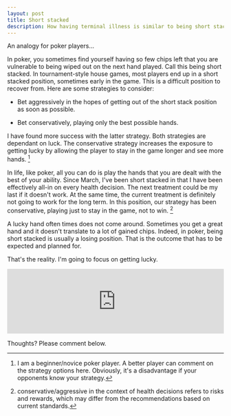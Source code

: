 ```yaml
---
layout: post
title: Short stacked
description: How having terminal illness is similar to being short stacked in poker
---
```


An analogy for poker players…

In poker, you sometimes find yourself having so few chips left that you are
vulnerable to being wiped out on the next hand played. Call this being short
stacked. In tournament-style house games, most players end up in a
short stacked position, sometimes early in the game. This is a difficult
position to recover from. Here are some strategies to consider:

- Bet aggressively in the hopes of getting out of the short stack position as
soon as possible.

- Bet conservatively, playing only the best possible hands.

I have found more success with the latter strategy. Both strategies are
dependant on luck. The conservative strategy increases the exposure to getting
lucky by allowing the player to stay in the game longer and see more hands. [^1]

In life, like poker, all you can do is play the hands that you are dealt with
the best of your ability. Since March, I've been short stacked in that I have
been effectively all-in on every health decision. The next treatment could be my
last if it doesn't work. At the same time, the current treatment is definitely
not going to work for the long term. In this position, our strategy has been
conservative, playing just to stay in the game, not to win. [^2]

A lucky hand often times does not come around. Sometimes you get a great hand
and it doesn't translate to a lot of gained chips. Indeed, in poker, being short
stacked is usually a losing position. That is the outcome that has to be expected
and planned for.

That's the reality. I'm going to focus on getting lucky.

<iframe width="100%" src="https://www.youtube.com/embed/5NV6Rdv1a3I"
frameborder="0" allow="accelerometer; autoplay; clipboard-write;
encrypted-media; gyroscope; picture-in-picture" allowfullscreen></iframe>

Thoughts? Please comment below.

[^1]: I am a beginner/novice poker player. A better player can comment on the
    strategy options here. Obviously, it's a disadvantage if your opponents know
    your strategy.

[^2]: conservative/aggressive in the context of health decisions refers to risks
    and rewards, which may differ from the recommendations based on current
    standards.

